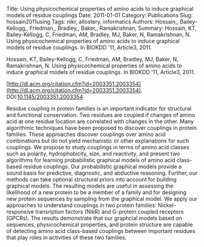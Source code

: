 Title: Using physicochemical properties of amino acids to induce graphical models of residue couplings
Date: 2011-01-01
Category: Publications
Slug: hossain2011using
Tags: nikr, allostery, informatics
Authors: Hossain,, Bailey-Kellogg,, Friedman,, Bradley,, Baker,, Ramakrishnan,
Summary: Hossain, KT, Bailey-Kellogg, C, Friedman, AM, Bradley, MJ, Baker, N, Ramakrishnan, N. Using physicochemical properties of amino acids to induce graphical models of residue couplings. In BIOKDD '11, Article3, 2011.

Hossain, KT, Bailey-Kellogg, C, Friedman, AM, Bradley, MJ, Baker, N, Ramakrishnan, N. Using physicochemical properties of amino acids to induce graphical models of residue couplings. In BIOKDD '11, Article3, 2011.

[http://dl.acm.org/citation.cfm?id=2003351.2003354](http://dl.acm.org/citation.cfm?id=2003351.2003354). DOI:[10.1145/2003351.2003354](http://dx.doi.org/10.1145/2003351.2003354)

Residue coupling in protein families is an important indicator for structural and functional conservation. Two residues are coupled if changes of amino acid at one residue location are correlated with changes in the other. Many algorithmic techniques have been proposed to discover couplings in protein families. These approaches discover couplings over amino acid combinations but do not yield mechanistic or other explanations for such couplings. We propose to study couplings in terms of amino acid classes such as polarity, hydrophobicity, size, and reactivity, and present two algorithms for learning probabilistic graphical models of amino acid class-based residue couplings. Our probabilistic graphical models provide a sound basis for predictive, diagnostic, and abductive reasoning. Further, our methods can take optional structural priors into account for building graphical models. The resulting models are useful in assessing the likelihood of a new protein to be a member of a family and for designing new protein sequences by sampling from the graphical model. We apply our approaches to understand couplings in two protein families: Nickel-responsive transription factors (NikR) and G-protein coupled receptors (GPCRs). The results demonstrate that our graphcial models based on sequences, physicochemical properties, and protein structure are capable of detecting amino acid class-based couplings between important residues that play roles in activities of these two families.
